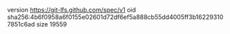 version https://git-lfs.github.com/spec/v1
oid sha256:4b6f0958a6f0155e02601d72df6ef5a888cb55dd4005ff3b162293107851c6ad
size 19559
